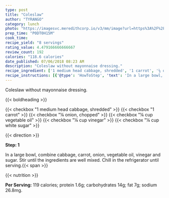 ```yaml
---
type: post
title: "Coleslaw"
author: "TYRANGO"
category: lunch
photo: "https://imagesvc.meredithcorp.io/v3/mm/image?url=https%3A%2F%2Fimages.media-allrecipes.com%2Fuserphotos%2F2495477.jpg"
prep_time: "P0DT0H15M"
cook_time: 
recipe_yield: "8 servings"
rating_value: 4.479166666666667
review_count: 192
calories: "118.6 calories"
date_published: 07/06/2018 08:23 AM
description: "Coleslaw without mayonnaise dressing."
recipe_ingredient: ['1 medium head cabbage, shredded', '1 carrot', '¼ onion, chopped', '¼ cup vegetable oil', '¼ cup vinegar', '¼ cup white sugar']
recipe_instructions: [{'@type': 'HowToStep', 'text': 'In a large bowl, combine cabbage, carrot, onion, vegetable oil, vinegar and sugar. Stir until the ingredients are well mixed. Chill in the refrigerator until serving.\n'}]
---
```


Coleslaw without mayonnaise dressing. 

{{< boldheading >}}

{{< checkbox "1 medium head cabbage, shredded" >}}
{{< checkbox "1  carrot" >}}
{{< checkbox "¼  onion, chopped" >}}
{{< checkbox "¼ cup vegetable oil" >}}
{{< checkbox "¼ cup vinegar" >}}
{{< checkbox "¼ cup white sugar" >}}


{{< direction >}}

**Step: 1**

In a large bowl, combine cabbage, carrot, onion, vegetable oil, vinegar and sugar. Stir until the ingredients are well mixed. Chill in the refrigerator until serving.{{< span >}}

{{< nutrition >}}

**Per Serving:** 119 calories; protein 1.6g; carbohydrates 14g; fat 7g; sodium 26.8mg.